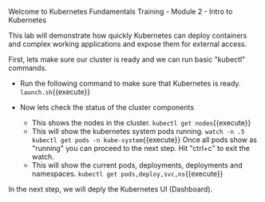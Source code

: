 Welcome to Kubernetes Fundamentals Training - Module 2 - Intro to Kubernetes

This lab will demonstrate how quickly Kubernetes can deploy containers and complex working applications and expose them for external access. 

First, lets make sure our cluster is ready and we can run basic "kubectl" commands.

- Run the following command to make sure that Kubernetes is ready. `launch.sh`{{execute}}

- Now lets check the status of the cluster components
  - This shows the nodes in the cluster. `kubectl get nodes`{{execute}}
  - This will show the kubernetes system pods running. `watch -n .5 kubectl get pods -n kube-system`{{execute}} Once all pods show as "running" you can proceed to the next step. Hit "ctrl+c" to exit the watch.
  - This will show the current pods, deployments, deployments and namespaces. `kubectl get pods,deploy,svc,ns`{{execute}}

In the next step, we will deply the Kubernetes UI (Dashboard).
